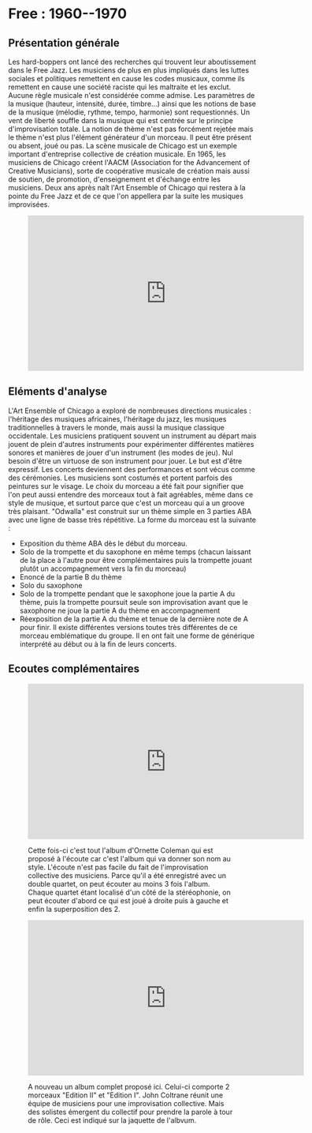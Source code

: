 # Free : 1960--1970

## Présentation générale
Les hard-boppers ont lancé des recherches qui trouvent leur aboutissement dans le Free Jazz. Les musiciens de plus en plus impliqués dans les luttes sociales et politiques remettent en cause les codes musicaux, comme ils remettent en cause une société raciste qui les maltraite et les exclut. Aucune règle musicale n'est considérée comme admise. Les paramètres de la musique (hauteur, intensité, durée, timbre...) ainsi que les notions de base de la musique (mélodie, rythme, tempo, harmonie) sont requestionnés. Un vent de liberté souffle dans la musique qui est centrée sur le principe d'improvisation totale. La notion de thème n'est pas forcément rejetée mais le thème n'est plus l'élément générateur d'un morceau. Il peut être présent ou absent, joué ou pas.
La scène musicale de Chicago est un exemple important d'entreprise collective de création musicale. En 1965, les musiciens de Chicago créent l'AACM (Association for the Advancement of Creative Musicians), sorte de coopérative musicale de création mais aussi de soutien, de promotion, d'enseignement et d'échange entre les musiciens. Deux ans après naît l'Art Ensemble of Chicago qui restera à la pointe du Free Jazz et de ce que l'on appellera par la suite les musiques improvisées.

<figure class="app-frame styles text-align-center" data-title="Odwalla - Art Ensemble of Chicago">
  <iframe width="560" height="315" src="https://www.youtube.com/embed/q3ac_vGlBBI" title="YouTube video player" frameborder="0" allow="accelerometer; autoplay; clipboard-write; encrypted-media; gyroscope; picture-in-picture; web-share" allowfullscreen></iframe>
  <!-- <video src="assets/images/Art-Ensemble-of-Chicago-Odwalla-The-Theme-vidiget-dot-com-1388059.mp4" controls> -->
</figure>

## Eléments d'analyse
L'Art Ensemble of Chicago a exploré de nombreuses directions musicales : l'héritage des musiques africaines, l'héritage du jazz, les musiques traditionnelles à travers le monde, mais aussi la musique classique occidentale. Les musiciens pratiquent souvent un instrument au départ mais jouent de plein d'autres instruments pour expérimenter différentes matières sonores et manières de jouer d'un instrument (les modes de jeu). Nul besoin d'être un virtuose de son instrument pour jouer. Le but est d'être expressif.
Les concerts deviennent des performances et sont vécus comme des cérémonies. Les musiciens sont costumés et portent parfois des peintures sur le visage.
Le choix du morceau a été fait pour signifier que l'on peut aussi entendre des morceaux tout à fait agréables, même dans ce style de musique, et surtout parce que c'est un morceau qui a un groove très plaisant. "Odwalla" est construit sur un thème simple en 3 parties ABA avec une ligne de basse très répétitive. La forme du morceau est la suivante :
- Exposition du thème ABA dès le début du morceau.
- Solo de la trompette et du saxophone en même temps (chacun laissant de la place à l'autre pour être complémentaires puis la trompette jouant plutôt un accompagnement vers la fin du morceau)
- Enoncé de la partie B du thème
- Solo du saxophone
- Solo de la trompette pendant que le saxophone joue la partie A du thème, puis la trompette poursuit seule son improvisation avant que le saxophone ne joue la partie A du thème en accompagnement
- Réexposition de la partie A du thème et tenue de la dernière note de A pour finir.
Il existe différentes versions toutes très différentes de ce morceau emblématique du groupe. Il en ont fait une forme de générique interprété au début ou à la fin de leurs concerts.


## Ecoutes complémentaires

<div class="encarts">
<figure class="app-frame encart text-align-center styles" data-title="Album Free Jazz  a collective improvisation - Ornette Coleman Double Quartet">
    <iframe width="560" height="315" src="https://www.youtube.com/embed/iPDzlSda8P8" title="YouTube video player" frameborder="0" allow="accelerometer; autoplay; clipboard-write; encrypted-media; gyroscope; picture-in-picture; web-share" allowfullscreen></iframe>
    <!-- <video controls src="assets/images/Ornette-Coleman-Free-Jazz-1961-Full-Album-vidiget-dot-com-1388083.mp4"></video> -->
  <p>
Cette fois-ci c'est tout l'album d'Ornette Coleman qui est proposé à l'écoute car c'est l'album qui va donner son nom au style. L'écoute n'est pas facile du fait de l'improvisation collective des musiciens. Parce qu'il a été enregistré avec un double quartet, on peut écouter au moins 3 fois l'album. Chaque quartet étant localisé d'un côté de la stéréophonie, on peut écouter d'abord ce qui est joué à droite puis à gauche et enfin la superposition des 2.
  </p>
</figure>

<figure class="app-frame encart text-align-center styles" data-title="Album Ascension - John Coltrane">
    <iframe width="560" height="315" src="https://www.youtube.com/embed/Gio8aXWUvIU" title="YouTube video player" frameborder="0" allow="accelerometer; autoplay; clipboard-write; encrypted-media; gyroscope; picture-in-picture; web-share" allowfullscreen></iframe>
    <!-- <video controls src="assets/images/Ascension-Edition-I-Pt-1-vidiget-dot-com-1388091.mp4"></video> -->
  <p>
A nouveau un album complet proposé ici. Celui-ci comporte 2 morceaux "Edition II" et "Edition I". John Coltrane réunit une équipe de musiciens pour une improvisation collective. Mais des solistes émergent du collectif pour prendre la parole à tour de rôle. Ceci est indiqué sur la jaquette de l'albvum.
  </p>
</figure>
  </div>